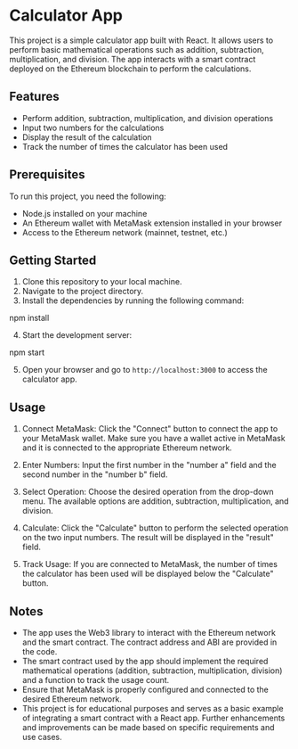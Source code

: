 # Calculator App

This project is a simple calculator app built with React. It allows users to perform basic mathematical operations such as addition, subtraction, multiplication, and division. The app interacts with a smart contract deployed on the Ethereum blockchain to perform the calculations.

## Features

- Perform addition, subtraction, multiplication, and division operations
- Input two numbers for the calculations
- Display the result of the calculation
- Track the number of times the calculator has been used

## Prerequisites

To run this project, you need the following:

- Node.js installed on your machine
- An Ethereum wallet with MetaMask extension installed in your browser
- Access to the Ethereum network (mainnet, testnet, etc.)

## Getting Started

1. Clone this repository to your local machine.
2. Navigate to the project directory.
3. Install the dependencies by running the following command:

npm install

4. Start the development server:

npm start

5. Open your browser and go to `http://localhost:3000` to access the calculator app.

## Usage

1. Connect MetaMask: Click the "Connect" button to connect the app to your MetaMask wallet. Make sure you have a wallet active in MetaMask and it is connected to the appropriate Ethereum network.

2. Enter Numbers: Input the first number in the "number a" field and the second number in the "number b" field.

3. Select Operation: Choose the desired operation from the drop-down menu. The available options are addition, subtraction, multiplication, and division.

4. Calculate: Click the "Calculate" button to perform the selected operation on the two input numbers. The result will be displayed in the "result" field.

5. Track Usage: If you are connected to MetaMask, the number of times the calculator has been used will be displayed below the "Calculate" button.

## Notes

- The app uses the Web3 library to interact with the Ethereum network and the smart contract. The contract address and ABI are provided in the code.
- The smart contract used by the app should implement the required mathematical operations (addition, subtraction, multiplication, division) and a function to track the usage count.
- Ensure that MetaMask is properly configured and connected to the desired Ethereum network.
- This project is for educational purposes and serves as a basic example of integrating a smart contract with a React app. Further enhancements and improvements can be made based on specific requirements and use cases.
